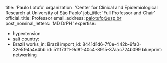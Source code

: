 title: 'Paulo Lotufo'
organization: 'Center for Clinical and Epidemiological Research at University of São Paolo'
job_title: 'Full Professor and Chair'
official_title: Professor
email_address: palotufo@usp.br
post_nominal_letters: 'MD DrPH'
expertise:
  - hypertension
  - salt
country:
  - Brazil
works_in: Brazil
import_id: 8441d1d6-7f0e-442b-9fa0-32e594a4e4bb
id: 511f73f1-9d8f-40c4-8915-37aac724b099
blueprint: networking
